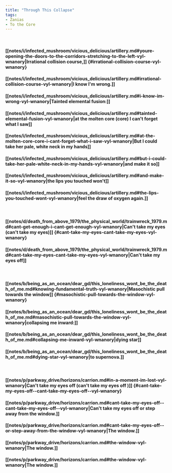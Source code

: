 ```yaml
---
title: "Through This Collapse"
tags:
- Zanias
- To the Core
---
```

&nbsp;
#### [[notes/i/infected_mushroom/vicious_delicious/artillery.md#youre-opening-the-doors-to-the-corridors-stretching-to-the-left-vyl-wnanory|Irrational collision course,]] {#irrational-collision-course-vyl-wnanory}
#### [[notes/i/infected_mushroom/vicious_delicious/artillery.md#irrational-collision-course-vyl-wnanory|I know I'm wrong.]]
#### [[notes/i/infected_mushroom/vicious_delicious/artillery.md#i-know-im-wrong-vyl-wnanory|Tainted elemental fusion:]]
#### [[notes/i/infected_mushroom/vicious_delicious/artillery.md#tainted-elemental-fusion-vyl-wnanory|at the molten core (core) I can't forget what I saw]]
#### [[notes/i/infected_mushroom/vicious_delicious/artillery.md#at-the-molten-core-core-i-cant-forget-what-i-saw-vyl-wnanory|But I could take her pale, white neck in my hands]]
#### [[notes/i/infected_mushroom/vicious_delicious/artillery.md#but-i-could-take-her-pale-white-neck-in-my-hands-vyl-wnanory|and make it so]]
#### [[notes/i/infected_mushroom/vicious_delicious/artillery.md#and-make-it-so-vyl-wnanory|the lips you touched won't]]
#### [[notes/i/infected_mushroom/vicious_delicious/artillery.md#the-lips-you-touched-wont-vyl-wnanory|feel the draw of oxygen again.]]
&nbsp;
#### [[notes/d/death_from_above_1979/the_physical_world/trainwreck_1979.md#cant-get-enough-i-cant-get-enough-vyl-wnanory|Can't take my eyes (can't take my eyes)]] {#cant-take-my-eyes-cant-take-my-eyes-vyl-wnanory}
#### [[notes/d/death_from_above_1979/the_physical_world/trainwreck_1979.md#cant-take-my-eyes-cant-take-my-eyes-vyl-wnanory|Can't take my eyes off]]
&nbsp;
#### [[notes/b/being_as_an_ocean/dear_gd/this_loneliness_wont_be_the_death_of_me.md#knowing-fundamental-truth-vyl-wnanory|Masochistic pull towards the window]] {#masochistic-pull-towards-the-window-vyl-wnanory}
#### [[notes/b/being_as_an_ocean/dear_gd/this_loneliness_wont_be_the_death_of_me.md#masochistic-pull-towards-the-window-vyl-wnanory|collapsing me inward:]]
#### [[notes/b/being_as_an_ocean/dear_gd/this_loneliness_wont_be_the_death_of_me.md#collapsing-me-inward-vyl-wnanory|dying star]]
#### [[notes/b/being_as_an_ocean/dear_gd/this_loneliness_wont_be_the_death_of_me.md#dying-star-vyl-wnanory|to supernova.]]
&nbsp;
#### [[notes/p/parkway_drive/horizons/carrion.md#in-a-moment-im-lost-vyl-wnanory|Can't take my eyes off  (can't take my eyes off )]] {#cant-take-my-eyes-off--cant-take-my-eyes-off--vyl-wnanory}
#### [[notes/p/parkway_drive/horizons/carrion.md#cant-take-my-eyes-off--cant-take-my-eyes-off--vyl-wnanory|Can't take my eyes off  or step away from the window.]]
#### [[notes/p/parkway_drive/horizons/carrion.md#cant-take-my-eyes-off--or-step-away-from-the-window-vyl-wnanory|The window.]]
#### [[notes/p/parkway_drive/horizons/carrion.md#the-window-vyl-wnanory|The window.]]
#### [[notes/p/parkway_drive/horizons/carrion.md#the-window-vyl-wnanory|The window.]]
